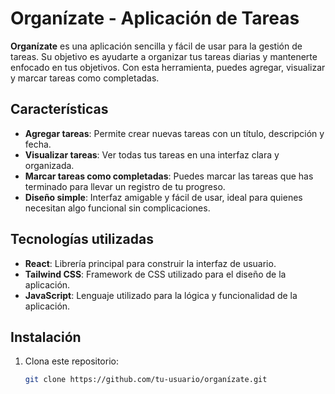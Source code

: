 # Organízate - Aplicación de Tareas

**Organízate** es una aplicación sencilla y fácil de usar para la gestión de tareas. Su objetivo es ayudarte a organizar tus tareas diarias y mantenerte enfocado en tus objetivos. Con esta herramienta, puedes agregar, visualizar y marcar tareas como completadas.

## Características

- **Agregar tareas**: Permite crear nuevas tareas con un título, descripción y fecha.
- **Visualizar tareas**: Ver todas tus tareas en una interfaz clara y organizada.
- **Marcar tareas como completadas**: Puedes marcar las tareas que has terminado para llevar un registro de tu progreso.
- **Diseño simple**: Interfaz amigable y fácil de usar, ideal para quienes necesitan algo funcional sin complicaciones.

## Tecnologías utilizadas

- **React**: Librería principal para construir la interfaz de usuario.
- **Tailwind CSS**: Framework de CSS utilizado para el diseño de la aplicación.
- **JavaScript**: Lenguaje utilizado para la lógica y funcionalidad de la aplicación.

## Instalación

1. Clona este repositorio:
   ```bash
   git clone https://github.com/tu-usuario/organízate.git
   ```
